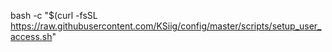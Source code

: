 bash -c "$(curl -fsSL https://raw.githubusercontent.com/KSiig/config/master/scripts/setup_user_access.sh"
